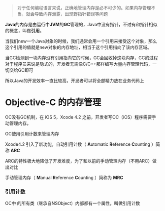 >对于任何编程语言来说，正确地管理内存是必不可少的。如果内存管理不当，就会导致内存泄露，出现野指针错误等问题

**Java**的内存是由运行中**JVM**的**GC**管理的，Java中没有指针，不过有和指针相似的概念，叫做**引用**。

当我们new一个Java对象的时候，我们通常会用一个引用来接受这个对象，那么这个引用的值就是new对象的内存地址，相当于这个引用指向了该内存区域。

当GC检测到一块内存没有引用指向它的时候，GC会回收掉这块内存，GC的过程对于程序员来说是隐式的，开发者无需像C/C++那样编写大量内存管理代码，一切交给GC即可

所以Java的开发效率一直比较高，开发者可以将全部精力放在业务代码上



# Objective-C 的内存管理

OC没有GC机制，在 iOS 5，Xcode 4.2 之前，开发者写OC（iOS）程序需要手动管理内存。

OC使用引用计数来管理内存

Xcode4.2 引入了新功能，自动引用计数（ **A**utomatic **R**eference **C**ounting ）简称 **ARC**

ARC的特性极大地降低了开发难度，为了和以前的手动管理内存（不用ARC）做出对比

手动管理内存（ **M**anual **R**eference **C**ounting ）简称为 **MRC**



### 引用计数

OC中 的所有类（继承自NSObject）内部都有一个属性，叫做引用计数